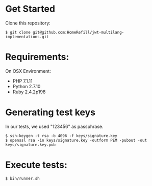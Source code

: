 # Get Started

Clone this repository:

```
$ git clone git@github.com:HomeRefill/jwt-multilang-implementations.git
```

# Requirements:

On OSX Environment:

- PHP 7.1.11
- Python 2.7.10
- Ruby 2.4.2p198

# Generating test keys

In our tests, we used "123456" as passphrase.

```
$ ssh-keygen -t rsa -b 4096 -f keys/signature.key
$ openssl rsa -in keys/signature.key -outform PEM -pubout -out keys/signature.key.pub
```

# Execute tests:

```
$ bin/runner.sh
```
